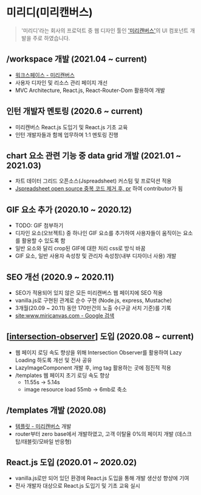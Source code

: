 # 미리디(미리캔버스)

> '미리디'라는 회사의 프로덕트 중 웹 디자인 툴인 ['미리캔버스'](http://www.miricanvas.com/design)의 UI 컴포넌트 개발을 주로 하였습니다.

## /workspace 개발 (2021.04 ~ current)

- [워크스페이스 - 미리캔버스](http://www.miricanvas.com/workspace)
- 사용자 디자인 및 리소스 관리 페이지 개선
- MVC Architecture, React.js, React-Router-Dom 활용하여 개발

## 인턴 개발자 멘토링 (2020.6 ~ current)

- 미리캔버스 React.js 도입기 및 React.js 기초 교육
- 인턴 개발자들과 함께 업무하며 1:1 멘토링 진행

## chart 요소 관련 기능 중 data grid 개발 (2021.01 ~ 2021.03)

- 차트 데이터 그리드 오픈소스(Jspreadsheet) 커스텀 및 프로덕션 적용
- [Jspreadsheet open source 중복 코드 제거 후, pr](https://jhlee910609.github.io/til_everything/docs/me/Open%20source%20contribution#jspread-sheet) 하여 contributor가 됨

## GIF 요소 추가 (2020.10 ~ 2020.12)

- TODO: GIF 첨부하기
- 디자인 요소(오브젝트) 중 하나인 GIF 요소를 추가하여 사용자들이 움직이는 요소를 활용할 수 있도록 함
- 일반 요소와 달리 crop된 GIF에 대한 처리 css로 방식 바꿈
- GIF 요소, 일반 사용자 속성창 및 관리자 속성창(내부 디자이너 사용) 개발

## SEO 개선 (2020.9 ~ 2020.11)

- SEO가 적용되어 있지 않은 모든 미리캔버스 웹 페이지에 SEO 적용
- vanilla.js로 구현된 관계로 순수 구현 (Node.js, express, Mustache)
- 3개월(20.09 ~ 20.11) 동안 170만건의 노출 수(구글 서치 기준)를 기록
- [site:www.miricanvas.com - Google 검색](https://www.google.com/search?q=site%3Awww.miricanvas.com&oq=site%3Awww.miricanvas.com&aqs=chrome..69i57j69i58.4154j0j7&sourceid=chrome&ie=UTF-8)

## [[intersection-observer]] 도입 (2020.08 ~ current)

- 웹 페이지 로딩 속도 향상을 위해 Intersection Observer를 활용하여 Lazy Loading 하도록 개선 및 전사 공유
- LazyImageComponent 개발 후, img tag 활용하는 곳에 점진적 적용
- /templates 웹 페이지 초기 로딩 속도 향상
  - 11.55s -> 5.14s
  - image resource load 55mb -> 6mb로 축소

## /templates 개발 (2020.08)

- [템플릿 - 미리캔버스](https://www.miricanvas.com/templates) 개발
- router부터 zero base에서 개발하였고, 고객 이탈율 0%의 페이지 개발 (데스크탑/태블릿/모바일 반응형)

## React.js 도입 (2020.01 ~ 2020.02)

- vanilla.js로만 되어 있던 환경에 React.js 도입을 통해 개발 생산성 향샹에 기여
- 전사 개발자 대상으로 React.js 도입기 및 기초 교육 실시

[//begin]: # "Autogenerated link references for markdown compatibility"
[intersection-observer]: ../../front-end/etc/intersection-observer "Intersection Observer"
[//end]: # "Autogenerated link references"
